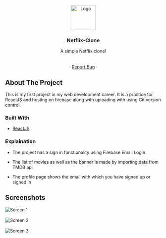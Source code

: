 


<!-- PROJECT LOGO -->
<br />
<p align="center">
  <a>
    <img src="https://i.imgur.com/KEwgVTc.png" alt="Logo" width="80" height="80">
  </a>

  <h3 align="center">Netflix-Clone</h3>

  <p align="center">
    A simple Netflix clone!
    <br />
    <br />
    <br />
    ·
    <a href="https://github.com/ZaydenBlaze14/netflix-clone/issues">Report Bug</a>
    ·
  </p>
</p>




<!-- ABOUT THE PROJECT -->
## About The Project


This is my first project in my web development career.
It is a practice for ReactJS and hosting on firebase along with uploading with using Git version control. 


### Built With
* [ReactJS](https://reactjs.org/)

### Explaination
- The project has a sign in functionality using Firebase Email Login

- The list of movies as well as the banner is made by importing data from TMDB api

- The profile page shows the email with which you have signed up or signed in




## Screenshots
![Screen 1](https://i.imgur.com/3aVPq0o.png)
<br>
<br>
![Screen 2](https://i.imgur.com/qUKhK02.png)
<br>
<br>
![Screen 3](https://i.imgur.com/qHKGz5X.png)









